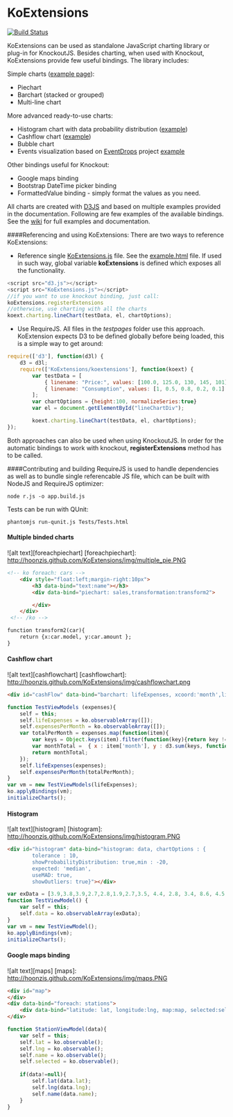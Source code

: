 KoExtensions
============
[![Build Status](https://travis-ci.org/hoonzis/KoExtensions.svg?branch=master)](https://travis-ci.org/hoonzis/KoExtensions)

KoExtensions can be used as standalone JavaScript charting library or plug-in for KnockoutJS. Besides charting, when used with Knockout, KoExtensions provide few useful bindings. The library includes:
 
Simple charts ([example page](https://github.com/hoonzis/KoExtensions/blob/master/testpages/GraphTests.html)):

* Piechart
* Barchart (stacked or grouped)
* Multi-line chart

More advanced ready-to-use charts:

* Histogram chart with data probability distribution ([example](https://github.com/hoonzis/KoExtensions/blob/master/testpages/HistogramExample.html))
* Cashflow chart ([example](https://github.com/hoonzis/KoExtensions/blob/master/testpages/CashFlowExample.html))
* Bubble chart
* Events visualization based on [EventDrops](https://github.com/marmelab/EventDrops) project [example](https://github.com/hoonzis/KoExtensions/blob/master/testpages/EventDrops.html)

Other bindings useful for Knockout:

* Google maps binding
* Bootstrap DateTime picker binding
* FormattedValue binding - simply format the values as you need.

All charts are created with [D3JS](http://d3js.org/) and based on multiple examples provided in the documentation. Following are few examples of the available bindings. See the [wiki](https://github.com/hoonzis/KoExtensions/wiki) for full examples and documentation.

####Referencing and using KoExtensions:
There are two ways to reference KoExtensions:
* Reference single [KoExtensions.js](https://github.com/hoonzis/KoExtensions/blob/master/src/KoExtensions.js) file. See the [example.html](https://github.com/hoonzis/KoExtensions/blob/master/src/example.html) file. If used in such way, global variable **koExtensions** is defined which exposes all the functionality.
```javascript
<script src="d3.js"></script>
<script src="KoExtensions.js"></script>
//if you want to use knockout binding, just call:
koExtensions.registerExtensions
//otherwise, use charting with all the charts
koext.charting.lineChart(testData, el, chartOptions);
```
* Use RequireJS. All files in the *testpages* folder use this approach. KoExtension expects D3 to be defined globally before being loaded, this is a simple way to get around:

```javascript
require(['d3'], function(d3l) {
	d3 = d3l;
	require(['KoExtensions/koextensions'], function(koext) {
		var testData = [
			{ linename: "Price:", values: [100.0, 125.0, 130, 145, 101] },
			{ linename: "Consumption", values: [1, 0.5, 0.8, 0.2, 0.1] }
		];
		var chartOptions = {height:100, normalizeSeries:true}
		var el = document.getElementById("lineChartDiv");

		koext.charting.lineChart(testData, el, chartOptions);
});
```
Both approaches can also be used when using KnockoutJS. In order for the automatic bindings to work with knockout, **registerExtensions** method has to be called.

####Contributing and building
RequireJS is used to handle dependencies as well as to bundle single referencable JS file, which can be built with NodeJS and RequireJS optimizer:

```
node r.js -o app.build.js
```

Tests can be run with QUnit:

```
phantomjs run-qunit.js Tests/Tests.html
```

#### Multiple binded charts ####
![alt text][foreachpiechart]
[foreachpiechart]: http://hoonzis.github.com/KoExtensions/img/multiple_pie.PNG

```html
<!-- ko foreach: cars -->
 	<div style="float:left;margin-right:10px">
	 	<h3 data-bind="text:name"></h3>
		<div data-bind="piechart: sales,transformation:transform2">

		</div>
 	</div> 
 <!-- /ko -->

function transform2(car){
	return {x:car.model, y:car.amount };
}
```

#### Cashflow chart ####
![alt text][cashflowchart]
[cashflowchart]: http://hoonzis.github.com/KoExtensions/img/cashflowchart.png

```html
<div id="cashFlow" data-bind="barchart: lifeExpenses, xcoord:'month',line:expensesPerMonth,chartOptions:{legend:true, width:800,height:300,style:'stack',sameScaleLinesAndBars:true}">
```
```javascript
function TestViewModels (expenses){
	self = this;
	self.lifeExpenses = ko.observableArray([]);
	self.expensesPerMonth = ko.observableArray([]);
	var totalPerMonth = expenses.map(function(item){
		var keys = Object.keys(item).filter(function(key){return key != 'month';});
		var monthTotal =  {	x : item['month'], y : d3.sum(keys, function(key) { return item[key];}) };
		return monthTotal;
	});
	self.lifeExpenses(expenses);
	self.expensesPerMonth(totalPerMonth);
}
var vm = new TestViewModels(lifeExpenses);
ko.applyBindings(vm);
initializeCharts();
```

#### Histogram ####
![alt text][histogram]
[histogram]: http://hoonzis.github.com/KoExtensions/img/histogram.PNG

```html
<div id="histogram" data-bind="histogram: data, chartOptions : {
        tolerance : 10,
        showProbabilityDistribution: true,min : -20,
        expected: 'median',
        useMAD: true,
        showOutliers: true}"></div>
```
```javascript
var exData = [3.9,3.8,3.9,2.7,2.8,1.9,2.7,3.5, 4.4, 2.8, 3.4, 8.6, 4.5, 3.5, 3.6, 3.8, 4.3, 4.5, 3.5,30,33,31]; 
function TestViewModel() {
    var self = this;
    self.data = ko.observableArray(exData);
}
var vm = new TestViewModel();
ko.applyBindings(vm);
initializeCharts();
```

#### Google maps binding ####
![alt text][maps]
[maps]: http://hoonzis.github.com/KoExtensions/img/maps.PNG

```html
<div id="map">
</div>
<div data-bind="foreach: stations">
	<div data-bind="latitude: lat, longitude:lng, map:map, selected:selected"></div>
</div>
```

```javascript
function StationViewModel(data){
	var self = this;
	self.lat = ko.observable();
	self.lng = ko.observable();
	self.name = ko.observable();
	self.selected = ko.observable();
	
	if(data!=null){
		self.lat(data.lat);
		self.lng(data.lng);
		self.name(data.name);
	}
}
```
